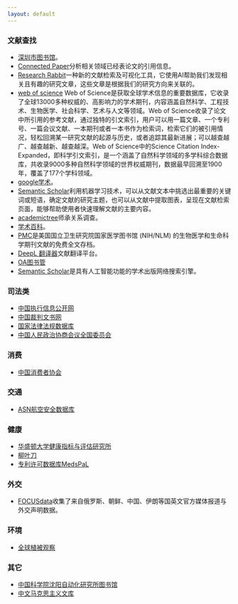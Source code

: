 ```yaml
---
layout: default
---
```

### 文献查找
- [深圳市图书馆](https://szlib.org.cn/index.html?locale=zh_CN)。
- [Connected Paper](https://www.connectedpapers.com/)分析相关领域已经表论文的引用信息。
- [Research Rabbit](https://www.researchrabbitapp.com/)一种新的文献检索及可视化工具，它使用AI帮助我们发现相关且有趣的研究文章，这些文章是根据我们的研究方向来关联的。
- [web of science](https://www.webofscience.com)
Web of Science是获取全球学术信息的重要数据库，它收录了全球13000多种权威的、高影响力的学术期刊，内容涵盖自然科学、工程技术、生物医学、社会科学、艺术与人文等领域。Web of Science收录了论文中所引用的参考文献，通过独特的引文索引，用户可以用一篇文章、一个专利号、一篇会议文献、一本期刊或者一本书作为检索词，检索它们的被引用情况，轻松回溯某一研究文献的起源与历史，或者追踪其最新进展；可以越查越广、越查越新、越查越深。Web of Science中的Science Citation Index-Expanded，即科学引文索引，是一个涵盖了自然科学领域的多学科综合数据库，共收录9000多种自然科学领域的世界权威期刊，数据最早回溯至1900年，覆盖了177个学科领域。
- [google学术](https://scholar.google.com/)。
- [Semantic Scholar](https://www.semanticscholar.org/)利用机器学习技术，可以从文献文本中挑选出最重要的关键词或短语，确定文献的研究主题，也可以从文献中提取图表，呈现在文献检索页面，能够帮助使用者快速理解文献的主要内容。
- [academictree](https://academictree.org/)师承关系调查。
- [学术百科](http://www.scholarpedia.org/)。
- [PMC](https://www.ncbi.nlm.nih.gov/pmc/)是美国国立卫生研究院国家医学图书馆 (NIH/NLM) 的生物医学和生命科学期刊文献的免费全文存档。
- [DeepL 翻译器](https://www.deepl.com/)文献翻译平台。
- [OA图书管](https://www.oalib.com/)
- [Semantic Scholar](https://www.semanticscholar.org/)是具有人工智能功能的学术出版网络搜索引擎。

### 司法类
- [中国执行信息公开网](http://zxgk.court.gov.cn/)
- [中国裁判文书网](https://wenshu.court.gov.cn/)
- [国家法律法规数据库](https://flk.npc.gov.cn/)
- [中国人民政治协商会议全国委员会](http://www.cppcc.gov.cn/)

### 消费
- [中国消费者协会](https://www.cca.org.cn/)

### 交通
- [ASN航空安全数据库](https://aviation-safety.net/)

### 健康
- [华盛顿大学健康指标与评估研究所](https://www.healthdata.org/)
- [柳叶刀](https://www.thelancet.com/)
- [专利许可数据库MedsPaL](https://www.medspal.org/)

### 外交
- [FOCUSdata](https://focusdataproject.com/)收集了来自俄罗斯、朝鲜、中国、伊朗等国英文官方媒体报道与外交声明数据。

### 环境
- [全球植被观察](https://www.globalforestwatch.org/)

### 其它
- [中国科学院沈阳自动化研究所图书馆](http://opac.sia.cn/)
- [中文马克思主义文库](https://www.marxists.org/chinese/index.html)